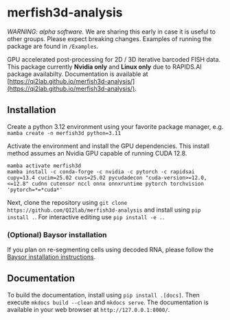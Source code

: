 # merfish3d-analysis

_WARNING: alpha software._ We are sharing this early in case it is useful to other groups. Please expect breaking changes. Examples of running the package are found in `/Examples`.

GPU accelerated post-processing for 2D / 3D iterative barcoded FISH data. This package currently **Nvidia only** and **Linux only** due to RAPIDS.AI package availabilty. Documentation is available at [https://qi2lab.github.io/merfish3d-analysis/](https://qi2lab.github.io/merfish3d-analysis/).

## Installation

Create a python 3.12 environment using your favorite package manager, e.g.
```mamba create -n merfish3d python=3.11```

Activate the environment and install the GPU dependencies. This install method assumes an Nvidia GPU capable of running CUDA 12.8.

```
mamba activate merfish3d
mamba install -c conda-forge -c nvidia -c pytorch -c rapidsai cupy=13.4 cucim=25.02 cuvs=25.02 pycudadecon "cuda-version>=12.0,<=12.8" cudnn cutensor nccl onnx onnxruntime pytorch torchvision 'pytorch=*=*cuda*'
```

Next, clone the repository using ```git clone https://github.com/QI2lab/merfish3d-analysis``` and install using `pip install .`. For interactive editing use `pip install -e .`.

### (Optional) Baysor installation
If you plan on re-segmenting cells using decoded RNA, please follow the [Baysor installation instructions](https://github.com/kharchenkolab/Baysor?tab=readme-ov-file#installation).

## Documentation

To build the documentation, install using `pip install .[docs]`. Then execute `mkdocs build --clean` and `mkdocs serve`. The documentation is available in your web browser at `http://127.0.0.1:8000/`.

